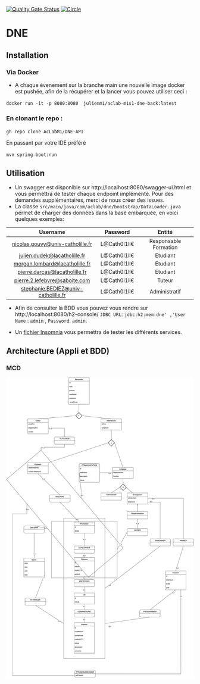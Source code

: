 [![Quality Gate Status](https://sonarcloud.io/api/project_badges/measure?project=AcLabM1_DNE-API&metric=alert_status)](https://sonarcloud.io/dashboard?id=AcLabM1_DNE-API)
[![Circle](https://circleci.com/gh/AcLabM1/DNE-API.svg?style=shield)](https://app.circleci.com/pipelines/github/AcLabM1/DNE-API?branch=main)
# DNE
## Installation
### Via Docker
- A chaque évenement sur la branche main une nouvelle image docker est pushée, afin de la récupérer et la lancer vous pouvez utiliser ceci : 

`docker run -it -p 8080:8080  julienm1/aclab-m1s1-dne-back:latest`

### En clonant le repo :
`gh repo clone AcLabM1/DNE-API`

En passant par votre IDE préféré

`mvn spring-boot:run`


## Utilisation

- Un swagger est disponible sur http://localhost:8080/swagger-ui.html et vous permettra de tester chaque endpoint implémenté. Pour des demandes supplémentaires, merci de nous créer des issues.
- La classe `src/main/java/com/aclab/dne/bootstrap/DataLoader.java` permet de charger des données dans la base embarquée, en voici quelques exemples:

|Username|Password|Entité|
|:-:|:-:|:-:|
|nicolas.gouvy@univ-catholille.fr|L@Cath0l1ll€|Responsable Formation|
|julien.dudek@lacatholille.fr|L@Cath0l1ll€|Etudiant|
|morgan.lombard@lacatholille.fr|L@Cath0l1ll€|Etudiant|
|pierre.darcas@lacatholille.fr|L@Cath0l1ll€|Etudiant|
|pierre.2.lefebvre@saboite.com|L@Cath0l1ll€|Tuteur|
|stephanie.BEDIEZ@univ-catholille.fr|L@Cath0l1ll€|Administratif|

- Afin de consulter la BDD vous pouvez vous rendre sur http://localhost:8080/h2-console/ `JDBC URL`: `jdbc:h2:mem:dne' ,'User Name` : `admin` , `Password`: `admin`.

- Un [fichier Insomnia](https://github.com/AcLabM1/DNE-API/tree/main/insomnia) vous permettra de tester les différents services.

## Architecture (Appli et BDD)

### MCD
<img src=https://github.com/AcLabM1/DNE-Documentation/blob/main/mcd_dne.jpg alt="mcd dne">

